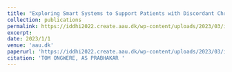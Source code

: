 ```yaml
---
title: "Exploring Smart Systems to Support Patients with Discordant Chronic Comorbidities to Self-Manage and Communicate With their Multiple Healthcare Providers"
collection: publications
permalink: https://iddhi2022.create.aau.dk/wp-content/uploads/2023/03/iddhi22_paper_4576.pdf
excerpt: 
date: 2023/1/1
venue: 'aau.dk'
paperurl: 'https://iddhi2022.create.aau.dk/wp-content/uploads/2023/03/iddhi22_paper_4576.pdf'
citation: 'TOM ONGWERE, AS PRABHAKAR '
---
```

